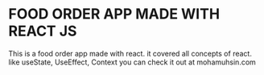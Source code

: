 # FOOD ORDER APP MADE WITH REACT JS

This is a food order app made with react. it covered all concepts of react. like useState, UseEffect, Context
you can check it out at mohamuhsin.com
